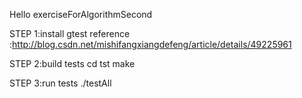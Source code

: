 Hello exerciseForAlgorithmSecond

STEP 1:install gtest
reference :http://blog.csdn.net/mishifangxiangdefeng/article/details/49225961

STEP 2:build tests
cd tst
make

STEP 3:run tests
./testAll
